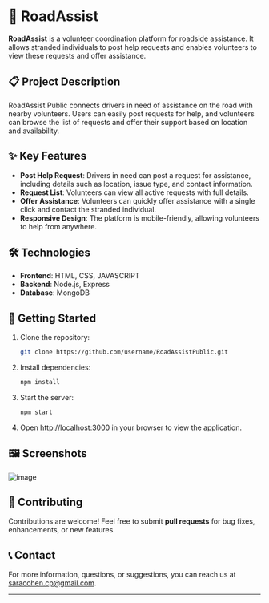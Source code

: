 # 🚗 RoadAssist 

**RoadAssist** is a volunteer coordination platform for roadside assistance. It allows stranded individuals to post help requests and enables volunteers to view these requests and offer assistance.

## 📋 Project Description
RoadAssist Public connects drivers in need of assistance on the road with nearby volunteers. Users can easily post requests for help, and volunteers can browse the list of requests and offer their support based on location and availability.

## ✨ Key Features
- **Post Help Request**: Drivers in need can post a request for assistance, including details such as location, issue type, and contact information.
- **Request List**: Volunteers can view all active requests with full details.
- **Offer Assistance**: Volunteers can quickly offer assistance with a single click and contact the stranded individual.
- **Responsive Design**: The platform is mobile-friendly, allowing volunteers to help from anywhere.

## 🛠️ Technologies
- **Frontend**:  HTML, CSS, JAVASCRIPT
- **Backend**: Node.js, Express
- **Database**: MongoDB

## 🚀 Getting Started
1. Clone the repository:
   ```bash
   git clone https://github.com/username/RoadAssistPublic.git
   ```
2. Install dependencies:
   ```bash
   npm install
   ```
3. Start the server:
   ```bash
   npm start
   ```
4. Open [http://localhost:3000](http://localhost:3000) in your browser to view the application.

## 🖼️ Screenshots
![image](https://github.com/user-attachments/assets/5d6cdbd2-0c3d-4024-a2d8-69e797297cd0)


## 🤝 Contributing
Contributions are welcome! Feel free to submit **pull requests** for bug fixes, enhancements, or new features.

## 📞 Contact
For more information, questions, or suggestions, you can reach us at [saracohen.cp@gmail.com](mailto:saracohen.cp@gmail.com).

---
